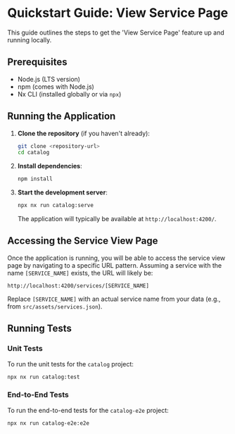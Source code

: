 # Quickstart Guide: View Service Page

This guide outlines the steps to get the 'View Service Page' feature up and running locally.

## Prerequisites

- Node.js (LTS version)
- npm (comes with Node.js)
- Nx CLI (installed globally or via `npx`)

## Running the Application

1.  **Clone the repository** (if you haven't already):

    ```bash
    git clone <repository-url>
    cd catalog
    ```

2.  **Install dependencies**:

    ```bash
    npm install
    ```

3.  **Start the development server**:

    ```bash
    npx nx run catalog:serve
    ```

    The application will typically be available at `http://localhost:4200/`.

## Accessing the Service View Page

Once the application is running, you will be able to access the service view page by navigating to a specific URL pattern. Assuming a service with the name `[SERVICE_NAME]` exists, the URL will likely be:

`http://localhost:4200/services/[SERVICE_NAME]`

Replace `[SERVICE_NAME]` with an actual service name from your data (e.g., from `src/assets/services.json`).

## Running Tests

### Unit Tests

To run the unit tests for the `catalog` project:

```bash
npx nx run catalog:test
```

### End-to-End Tests

To run the end-to-end tests for the `catalog-e2e` project:

```bash
npx nx run catalog-e2e:e2e
```

